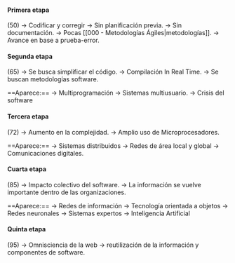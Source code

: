 #### Primera etapa
(50)
-> Codificar y corregir
-> Sin planificación previa.
-> Sin documentación.
-> Pocas [[000 - Metodologías Ágiles|metodologías]].
-> Avance en base a prueba-error.
#### Segunda etapa
(65)
-> Se busca simplificar el código.
-> Compilación In Real Time.
-> Se buscan metodologías software.

==Aparece:==
-> Multiprogramación
-> Sistemas multiusuario.
-> Crisis del software
#### Tercera etapa
(72)
-> Aumento en la complejidad.
-> Amplio uso de Microprocesadores.

==Aparece:==
-> Sistemas distribuidos
-> Redes de área local y global 
-> Comunicaciones digitales.
#### Cuarta etapa
(85)
-> Impacto colectivo del software.
-> La información se vuelve importante dentro de las organizaciones.

==Aparece:==
-> Redes de información
-> Tecnología orientada a objetos
-> Redes neuronales
-> Sistemas expertos
-> Inteligencia Artificial
#### Quinta etapa
(95)
-> Omnisciencia de la web
-> reutilización de la información y componentes de software.